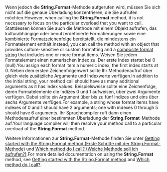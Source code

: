  
<span data-ttu-id="bc6db-101">Wenn jedoch die **String.Format**-Methode aufgerufen wird, müssen Sie sich nicht auf die genaue Überladung konzentrieren, die Sie aufrufen möchten.</span><span class="sxs-lookup"><span data-stu-id="bc6db-101">However, when calling the **String.Format** method, it is not necessary to focus on the particular overload that you want to call.</span></span> <span data-ttu-id="bc6db-102">Stattdessen können Sie auch die Methode mit einem Objekt aufrufen, das kulturabhängige oder benutzerdefinierte Formatierungen sowie eine [kombinierte Formatzeichenfolge](~/docs/standard/base-types/composite-formatting.md) bereitstellt, die mindestens ein Formatelement enthält.</span><span class="sxs-lookup"><span data-stu-id="bc6db-102">Instead, you can call the method with an object that provides culture-sensitive or custom formatting and a [composite format string](~/docs/standard/base-types/composite-formatting.md) that includes one or more format items.</span></span> <span data-ttu-id="bc6db-103">Weisen Sie jedem Formatelement einen numerischen Index zu. Der erste Index startet bei 0 (null).</span><span class="sxs-lookup"><span data-stu-id="bc6db-103">You assign each format item a numeric index; the first index starts at 0.</span></span> <span data-ttu-id="bc6db-104">Neben dem ersten Zeichenfolgenwert sollte Ihr Methodenaufruf über gleich viele zusätzliche Argumente und Indexwerte verfügen.</span><span class="sxs-lookup"><span data-stu-id="bc6db-104">In addition to the initial string, your method call should have as many additional arguments as it has index values.</span></span> <span data-ttu-id="bc6db-105">Beispielsweise sollte eine Zeichenfolge, deren Formatelemente die Indizes 0 und 1 aufweisen, über zwei Argumente verfügen. Dabei sollte ein Argument über bis zu fünf Indizes und eins über sechs Argumente verfügen.</span><span class="sxs-lookup"><span data-stu-id="bc6db-105">For example, a string whose format items have indexes of 0 and 1 should have 2 arguments; one with indexes 0 through 5 should have 6 arguments.</span></span> <span data-ttu-id="bc6db-106">Ihr Sprachcompiler ruft dann einen Methodenaufruf einer bestimmten Überladung der **String.Format**-Methode auf.</span><span class="sxs-lookup"><span data-stu-id="bc6db-106">Your language compiler will then resolve your method call to a particular overload of the **String.Format** method.</span></span>   

<span data-ttu-id="bc6db-107">Weitere Informationen zur **String.Format**-Methode finden Sie unter [Getting started with the String.Format method (Erste Schritte mit der String.Format-Methode)](#Starting) und [Which method do I call? (Welche Methode soll ich aufrufen?)](#FTaskList).</span><span class="sxs-lookup"><span data-stu-id="bc6db-107">For more detailed documentation on using the **String.Format** method, see [Getting started with the String.Format method](#Starting) and [Which method do I call?](#FTaskList).</span></span>   
